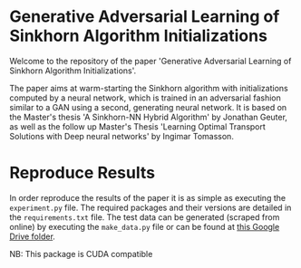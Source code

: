 # Generative Adversarial Learning of Sinkhorn Algorithm Initializations

Welcome to the repository of the paper 'Generative Adversarial Learning of Sinkhorn Algorithm Initializations'.

The paper aims at warm-starting the Sinkhorn algorithm with initializations computed by a neural network, which is trained in an adversarial fashion similar to a GAN using a second, generating neural network.
It is based on the Master's thesis 'A Sinkhorn-NN Hybrid Algorithm' by Jonathan Geuter, as well as the follow up Master's Thesis 'Learning Optimal Transport Solutions with Deep neural networks' by Ingimar Tomasson.


# Reproduce Results

In order reproduce the results of the paper it is as simple as executing the
`experiment.py` file. The required packages and their versions are detailed in the `requirements.txt` file.
The test data can be generated (scraped from online) by executing the `make_data.py` file or can be found at [this Google Drive folder](https://drive.google.com/drive/folders/1o5pz9-Zhr1-7s1QvPnOiTCVGWULmfC9f?usp=drive_link).

NB: This package is CUDA compatible 
